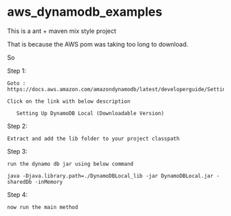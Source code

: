 # aws_dynamodb_examples

 This is a ant + maven mix style project

 That is because the AWS pom was taking too long to download.

 So

 Step 1:

    Goto : https://docs.aws.amazon.com/amazondynamodb/latest/developerguide/SettingUp.html

    Click on the link with below description

       Setting Up DynamoDB Local (Downloadable Version)

 Step 2:

    Extract and add the lib folder to your project classpath

 Step 3:

    run the dynamo db jar using below command

    java -Djava.library.path=./DynamoDBLocal_lib -jar DynamoDBLocal.jar -sharedDb -inMemory

 Step 4:

    now run the main method
